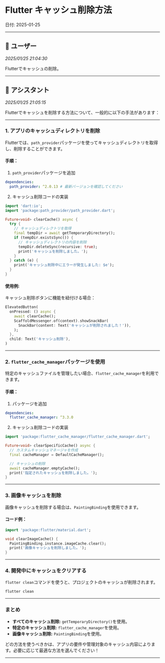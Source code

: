 # Flutter キャッシュ削除方法

日付: 2025-01-25

---

## 👤 ユーザー
*2025/01/25 21:04:30*

Flutterでキャッシュの削除。

---

## 🤖 アシスタント
*2025/01/25 21:05:15*

Flutterでキャッシュを削除する方法について、一般的に以下の手法があります：

---

### 1. **アプリのキャッシュディレクトリを削除**
Flutterでは、`path_provider`パッケージを使ってキャッシュディレクトリを取得し、削除することができます。

#### 手順：
1. `path_provider`パッケージを追加
```yaml
dependencies:
  path_provider: ^2.0.13 # 最新バージョンを確認してください
```

2. キャッシュ削除コードの実装
```dart
import 'dart:io';
import 'package:path_provider/path_provider.dart';

Future<void> clearCache() async {
  try {
    // キャッシュディレクトリを取得
    final tempDir = await getTemporaryDirectory();
    if (tempDir.existsSync()) {
      // キャッシュディレクトリの内容を削除
      tempDir.deleteSync(recursive: true);
      print('キャッシュを削除しました。');
    }
  } catch (e) {
    print('キャッシュ削除中にエラーが発生しました: $e');
  }
}
```

#### 使用例:
キャッシュ削除ボタンに機能を紐付ける場合：
```dart
ElevatedButton(
  onPressed: () async {
    await clearCache();
    ScaffoldMessenger.of(context).showSnackBar(
      SnackBar(content: Text('キャッシュが削除されました！')),
    );
  },
  child: Text('キャッシュ削除'),
)
```

---

### 2. **`flutter_cache_manager`パッケージを使用**
特定のキャッシュファイルを管理したい場合、`flutter_cache_manager`を利用できます。

#### 手順：
1. パッケージを追加
```yaml
dependencies:
  flutter_cache_manager: ^3.3.0
```

2. キャッシュ削除コードの実装
```dart
import 'package:flutter_cache_manager/flutter_cache_manager.dart';

Future<void> clearSpecificCache() async {
  // カスタムキャッシュマネージャを作成
  final cacheManager = DefaultCacheManager();

  // キャッシュの削除
  await cacheManager.emptyCache();
  print('指定されたキャッシュを削除しました。');
}
```

---

### 3. **画像キャッシュを削除**
画像キャッシュを削除する場合は、`PaintingBinding`を使用できます。

#### コード例：
```dart
import 'package:flutter/material.dart';

void clearImageCache() {
  PaintingBinding.instance.imageCache.clear();
  print('画像キャッシュを削除しました。');
}
```

---

### 4. **開発中にキャッシュをクリアする**
`flutter clean`コマンドを使うと、プロジェクトのキャッシュが削除されます。
```bash
flutter clean
```

---

### まとめ
- **すべてのキャッシュ削除:** `getTemporaryDirectory()`を使用。
- **特定のキャッシュ削除:** `flutter_cache_manager`を使用。
- **画像キャッシュ削除:** `PaintingBinding`を使用。

どの方法を使うべきかは、アプリの要件や管理対象のキャッシュ内容によります。必要に応じて最適な方法を選んでください！

---
